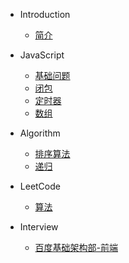 * Introduction
    * [简介](README.md)

* JavaScript
    * [基础问题](/_javascript/base.md)
    * [闭包](/_javascript/closure.md)
    * [定时器](/_javascript/timer.md)
    * [数组](/_javascript/array.md)

* Algorithm
    * [排序算法](/_algorithm/sort.md)
    * [递归](/_algorithm/recursion.md)

* LeetCode
    * [算法](/_leetcode/algorithm.md)

* Interview
    * [百度基础架构部-前端](/_interview/baidu_inf.md)
